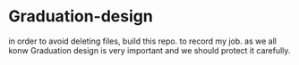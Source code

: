 # Graduation-design
in order to avoid deleting files, build this repo. to record my job. as we all konw Graduation design is very important and we should protect it carefully.
